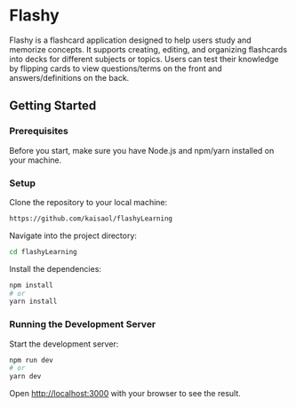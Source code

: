 # Flashy

Flashy is a flashcard application designed to help users study and memorize concepts. It supports creating, editing, and organizing flashcards into decks for different subjects or topics. Users can test their knowledge by flipping cards to view questions/terms on the front and answers/definitions on the back.

## Getting Started

### Prerequisites

Before you start, make sure you have Node.js and npm/yarn installed on your machine.

### Setup

Clone the repository to your local machine:

```bash
https://github.com/kaisaol/flashyLearning
```

Navigate into the project directory:

```bash
cd flashyLearning 
```

Install the dependencies:

```bash
npm install
# or
yarn install
```


### Running the Development Server

Start the development server:

```bash
npm run dev
# or
yarn dev
```

Open <http://localhost:3000> with your browser to see the result.

